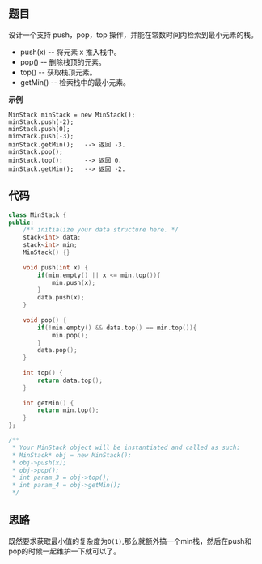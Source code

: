 ## 题目
设计一个支持 push，pop，top 操作，并能在常数时间内检索到最小元素的栈。

* push(x) -- 将元素 x 推入栈中。
* pop() -- 删除栈顶的元素。
* top() -- 获取栈顶元素。
* getMin() -- 检索栈中的最小元素。

**示例**
```
MinStack minStack = new MinStack();
minStack.push(-2);
minStack.push(0);
minStack.push(-3);
minStack.getMin();   --> 返回 -3.
minStack.pop();
minStack.top();      --> 返回 0.
minStack.getMin();   --> 返回 -2.
```


## 代码
```C++
class MinStack {
public:
    /** initialize your data structure here. */
    stack<int> data;
    stack<int> min;
    MinStack() {}
    
    void push(int x) {
        if(min.empty() || x <= min.top()){
            min.push(x);
        }
        data.push(x);
    }
    
    void pop() {
        if(!min.empty() && data.top() == min.top()){
            min.pop();
        }
        data.pop();
    }
    
    int top() {
        return data.top();
    }
    
    int getMin() {
        return min.top();
    }
};

/**
 * Your MinStack object will be instantiated and called as such:
 * MinStack* obj = new MinStack();
 * obj->push(x);
 * obj->pop();
 * int param_3 = obj->top();
 * int param_4 = obj->getMin();
 */
```

## 思路

既然要求获取最小值的复杂度为`O(1)`,那么就额外搞一个min栈，然后在push和pop的时候一起维护一下就可以了。
